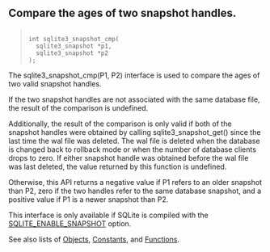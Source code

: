 ## Compare the ages of two snapshot handles.




> ```
> 
> int sqlite3_snapshot_cmp(
>   sqlite3_snapshot *p1,
>   sqlite3_snapshot *p2
> );
> 
> ```



The sqlite3\_snapshot\_cmp(P1, P2\) interface is used to compare the ages
of two valid snapshot handles.


If the two snapshot handles are not associated with the same database
file, the result of the comparison is undefined.


Additionally, the result of the comparison is only valid if both of the
snapshot handles were obtained by calling sqlite3\_snapshot\_get() since the
last time the wal file was deleted. The wal file is deleted when the
database is changed back to rollback mode or when the number of database
clients drops to zero. If either snapshot handle was obtained before the
wal file was last deleted, the value returned by this function
is undefined.


Otherwise, this API returns a negative value if P1 refers to an older
snapshot than P2, zero if the two handles refer to the same database
snapshot, and a positive value if P1 is a newer snapshot than P2\.


This interface is only available if SQLite is compiled with the
[SQLITE\_ENABLE\_SNAPSHOT](../compile.html#enable_snapshot) option.


See also lists of
 [Objects](../c3ref/objlist.html),
 [Constants](../c3ref/constlist.html), and
 [Functions](../c3ref/funclist.html).


